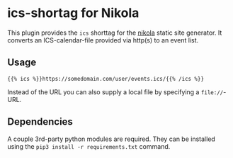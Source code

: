 # ics-shortag for Nikola

This plugin provides the `ics` shorttag for the [nikola](https://getnikola.com/) static site generator. It converts an ICS-calendar-file provided via http(s) to an event list.

## Usage

```
{{% ics %}}https://somedomain.com/user/events.ics/{{% /ics %}}
```

Instead of the URL you can also supply a local file by specifying a `file://`-URL.

## Dependencies

A couple 3rd-party python modules are required. They can be installed using the
`pip3 install -r requirements.txt` command.
